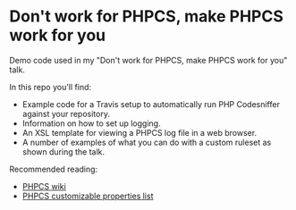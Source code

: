 # Don't work for PHPCS, make PHPCS work for you

Demo code used in my "Don't work for PHPCS, make PHPCS work for you" talk.

In this repo you'll find:
* Example code for a Travis setup to automatically run PHP Codesniffer against your repository.
* Information on how to set up logging.
* An XSL template for viewing a PHPCS log file in a web browser.
* A number of examples of what you can do with a custom ruleset as shown during the talk.

Recommended reading:
* [PHPCS wiki](https://github.com/squizlabs/PHP_CodeSniffer/wiki/)
* [PHPCS customizable properties list](https://gist.github.com/jrfnl/ff1555af507a03f3df00462b94d029ab)
